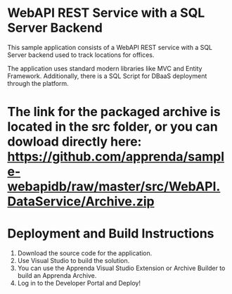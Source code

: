 # WebAPI REST Service with a SQL Server Backend
This sample application consists of a WebAPI REST service with a SQL Server backend used to track locations for offices. 

The application uses standard modern libraries like MVC and Entity Framework. Additionally, there is a SQL Script for DBaaS deployment through the platform. 

# The link for the packaged archive is located in the src folder, or you can dowload directly here: https://github.com/apprenda/sample-webapidb/raw/master/src/WebAPI.DataService/Archive.zip

# Deployment and Build Instructions
1. Download the source code for the application.
2. Use Visual Studio to build the solution.
3. You can use the Apprenda Visual Studio Extension or Archive Builder to build an Apprenda Archive.
4. Log in to the Developer Portal and Deploy!
